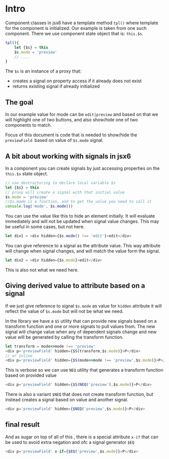 # Intro

Component classes in jsx6 have a template method `tpl()` where template for the component is initialized. Our example is taken from one such component. There we use component state object that is: `this.$s`. 

```js
tpl(){
	let {$s} = this
	$s.mode = 'preview'
	// ....
}
```

The `$s` is an instance of a proxy that:

- creates a signal on property access if it already does not exist
- returns existing signal if already initialized

## The goal

In our example value for mode can be `edit|preview` and based on that we will highlight one of two buttons, and also show/hide one of two components to match.

Focus of this document is code that is needed to show/hide  the `previewField `based on value of `$s.mode` signal.

## A bit about working with signals in jsx6 

In a component you can create signals by just accessing properties on the `this.$s` state object.

```js
// use destructuring to declare local variable $s
let {$s} = this 
// proxy will create a signal with that initial value
$s.mode = 'preview' 
//$s.mode is a function, and to get the value you need to call it
console.log('mode', $s.mode())
```

You can use the value like this to hide an element initially. It will evaluate immediately and will not be updated when signal value changes. This may be useful in some cases, but not here.

```js
let div1 = <div hidden={$s.mode() !== 'edit'}>edit</div>
```

You can give reference to a signal as the attribute value. This way attribute will change when signal changes, and will match the value form the signal.

```js
let div2 = <div hidden={$s.mode}>edit</div>
```
This is also not what we need here.


## Giving derived value to attribute based on a signal

If we just give reference to signal `$s.mode` as value for `hidden` attribute it will reflect the value of `$s.mode` but will not be what we need. 

In the library we have a `$S` utility that can provide new signals based on a transform function and one or more signals to pull values from. The new signal will change value when any of dependent signals change and new value will be generated by calling the transform function.

```js
let transform = mode=>mode !== 'preview'
<div p='previewField' hidden={$S(transform,$s.mode)}>P</div>
// or inline
<div p='previewField' hidden={$S(mode=>mode !== 'preview',$s.mode)}>P</div>
```

This is verbose so we can use `NEQ` utility that generates a transform function based on provided value

```js
<div p='previewField' hidden={$S(NEQ('preview'),$s.mode)}>P</div>
```

There is also a variant `$NEQ` that does not create transform function, but instead creates a signal based on value and another signal.
```js
<div p='previewField' hidden={$NEQ('preview',$s.mode)}>P</div>
```

## final result

And as sugar on top of all of this , there is a special attribute `x-if` that can be used to avoid extra negation and ofc a signal generator `$EQ`

```js
<div p='previewField' x-if={$EQ('preview',$s.mode)}>P</div>
```

